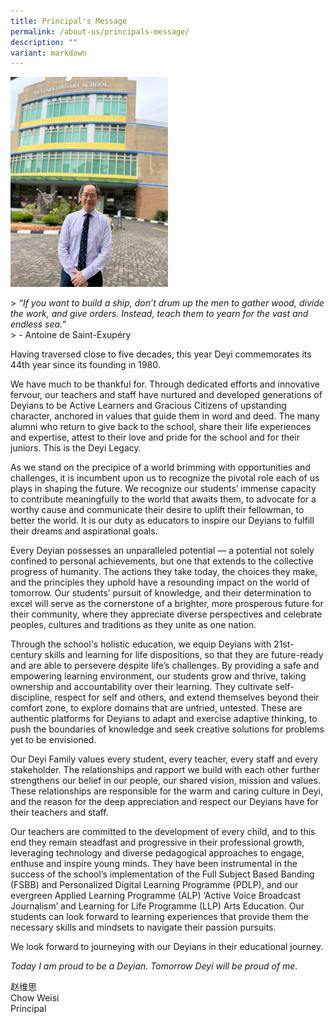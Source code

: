 ```yaml
---
title: Principal's Message
permalink: /about-us/principals-message/
description: ""
variant: markdown
---
```

<img src="/images/About%20Us/mr%20chow%202024.jpeg" style="width:50%">

&gt;  *“If you want to build a ship, don’t drum up the men to gather wood, divide the work, and give orders. Instead, teach them to yearn for the vast and endless sea.”* <br>
&gt; \- Antoine de Saint-Exupéry

Having traversed close to five decades, this year Deyi commemorates its 44th year since its founding in 1980.

We have much to be thankful for. Through dedicated efforts and innovative fervour, our teachers and staff have nurtured and developed generations of Deyians to be Active Learners and Gracious Citizens of upstanding character, anchored in values that guide them in word and deed. The many alumni who return to give back to the school, share their life experiences and expertise, attest to their love and pride for the school and for their juniors. This is the Deyi Legacy.

As we stand on the precipice of a world brimming with opportunities and challenges, it is incumbent upon us to recognize the pivotal role each of us plays in shaping the future. We recognize our students’ immense capacity to contribute meaningfully to the world that awaits them, to advocate for a worthy cause and communicate their desire to uplift their fellowman, to better the world. It is our duty as educators to inspire our Deyians to fulfill their dreams and aspirational goals.

Every Deyian possesses an unparalleled potential — a potential not solely confined to personal achievements, but one that extends to the collective progress of humanity. The actions they take today, the choices they make, and the principles they uphold have a resounding impact on the world of tomorrow. Our students’ pursuit of knowledge, and their determination to excel will serve as the cornerstone of a brighter, more prosperous future for their community, where they appreciate diverse perspectives and celebrate peoples, cultures and traditions as they unite as one nation.

Through the school's holistic education, we equip Deyians with 21st-century skills and learning for life dispositions, so that they are future-ready and are able to persevere despite life’s challenges. By providing a safe and empowering learning environment, our students grow and thrive, taking ownership and accountability over their learning. They cultivate self-discipline, respect for self and others, and extend themselves beyond their comfort zone, to explore domains that are untried, untested. These are authentic platforms for Deyians to adapt and exercise adaptive thinking, to push the boundaries of knowledge and seek creative solutions for problems yet to be envisioned. 

Our Deyi Family values every student, every teacher, every staff and every stakeholder. The relationships and rapport we build with each other further strengthens our belief in our people, our shared vision, mission and values. These relationships are responsible for the warm and caring culture in Deyi, and the reason for the deep appreciation and respect our Deyians have for their teachers and staff. 

Our teachers are committed to the development of every child, and to this end they remain steadfast and progressive in their professional growth, leveraging technology and diverse pedagogical approaches to engage, enthuse and inspire young minds. They have been instrumental in the success of the school’s implementation of the Full Subject Based Banding (FSBB) and Personalized Digital Learning Programme (PDLP), and our evergreen Applied Learning Programme (ALP) ‘Active Voice Broadcast Journalism’ and Learning for Life Programme (LLP) Arts Education. Our students can look forward to learning experiences that provide them the necessary skills and mindsets to navigate their passion pursuits.   

We look forward to journeying with our Deyians in their educational journey.

*Today I am proud to be a Deyian. Tomorrow Deyi will be proud of me.*

赵维思 <br>
Chow Weisi <br>
Principal